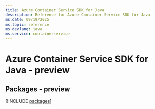 ```yaml
---
title: Azure Container Service SDK for Java
description: Reference for Azure Container Service SDK for Java
ms.date: 09/19/2025
ms.topic: reference
ms.devlang: java
ms.service: containerservice
---
```

# Azure Container Service SDK for Java - preview
## Packages - preview
[!INCLUDE [packages](container-service-index.md)]